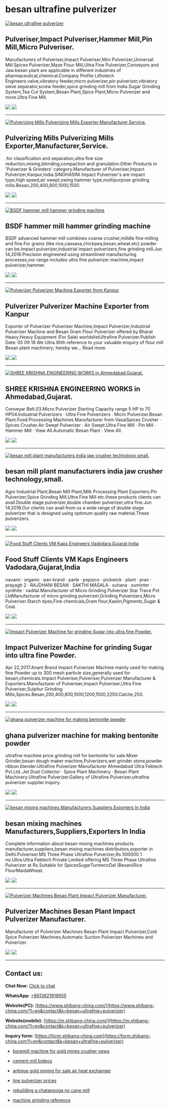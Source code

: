 # besan ultrafine pulverizer

<a href="https://swt.shibang-china.com/?l=en&img&k=besan+ultrafine+pulverizer" target="_blank">![besan ultrafine pulverizer](http://static.shibang-china.com/all-800x300/215.jpg)</a>

## Pulveriser,Impact Pulveriser,Hammer Mill,Pin Mill,Micro Pulveriser.
Manufacturers of Pulveriser,Impact Pulveriser,Mini Pulverizer,Universal Mill.Spices Pulverizer,Maze Flour Mill,Ultra Fine Pulverizer,Conveyors and Jaw.besan plant are applicable in different industries of pharmaceutical,chemical.Company Profile Lithotech Engineers.valve,vibratory feeder,micro pulverizer,pin pulverizer,vibratory sieve separator,screw feeder,spice grinding mill from India.Sugar Grinding System,Tea Cut System,Besan Plant,Spice Plant,Micro Pulverizer and more.Ultra Fine Mill.


<a href="https://whatsapp.shibangsoft.com/WhatsApp.php" target="_blank" title="WhatsApp">![](http://static.shibang-china.com/icon/whatsapp.png)</a> <a href="https://swt.shibang-china.com/?l=en&icon&k=besan+ultrafine+pulverizer" target="_blank">![](http://static.shibang-china.com/icon/chat-en.png)</a>

---

<a href="https://swt.shibang-china.com/?l=en&img&k=besan+ultrafine+pulverizer" target="_blank">![Pulverizing Mills Pulverizing Mills Exporter,Manufacturer,Service.](http://static.shibang-china.com/all-800x300/242.jpg)</a>

## Pulverizing Mills Pulverizing Mills Exporter,Manufacturer,Service.
.for classification and separation,ultra fine size reduction,mixing,blending,compaction and granulation.Other Products in &#39;Pulverizer &amp; Grinders&#39; category.Manufacturer of Pulveriser,Impact Pulverizer,Kanpur,India.SINGHASINI Impact Pulveriser&#39;s are impact type,high speed,air swept,swing hammer type,multipurpose grinding mills.Besan,200,400,800,1000,1500.


<a href="https://whatsapp.shibangsoft.com/WhatsApp.php" target="_blank" title="WhatsApp">![](http://static.shibang-china.com/icon/whatsapp.png)</a> <a href="https://swt.shibang-china.com/?l=en&icon&k=besan+ultrafine+pulverizer" target="_blank">![](http://static.shibang-china.com/icon/chat-en.png)</a>

---

<a href="https://swt.shibang-china.com/?l=en&img&k=besan+ultrafine+pulverizer" target="_blank">![BSDF hammer mill hammer grinding machine](http://static.shibang-china.com/all-800x300/1496.jpg)</a>

## BSDF hammer mill hammer grinding machine
BSDF advanced hammer mill combines coarse crusher,milldle fine milling and fine.For grains (like rice,cassava,chickpea,besan,wheat.etc) powder can be.Impact pulverizer,industrial impact pulverizers,fine grinding mill.Jun 14,2018.Precision engineered using streamlined manufacturing processes,our range includes ultra fine pulverizer machine,impact pulverizer,hammer.


<a href="https://whatsapp.shibangsoft.com/WhatsApp.php" target="_blank" title="WhatsApp">![](http://static.shibang-china.com/icon/whatsapp.png)</a> <a href="https://swt.shibang-china.com/?l=en&icon&k=besan+ultrafine+pulverizer" target="_blank">![](http://static.shibang-china.com/icon/chat-en.png)</a>

---

<a href="https://swt.shibang-china.com/?l=en&img&k=besan+ultrafine+pulverizer" target="_blank">![Pulverizer Pulverizer Machine Exporter from Kanpur](http://static.shibang-china.com/all-800x300/1058.jpg)</a>

## Pulverizer Pulverizer Machine Exporter from Kanpur
Exporter of Pulverizer Pulverizer Machine,Impact Pulverizer,Industrial Pulverizer Machine and Besan Gram Flour Pulverizer offered by Bharat Heavy.Heavy Equipment (For Sale) worldslistUltrafine Pulverizer.Publish Date: 05 09 18.We Ultra.With reference to your valuable enquiry of flour mill Besan plant machinery; hereby we… Read more.


<a href="https://whatsapp.shibangsoft.com/WhatsApp.php" target="_blank" title="WhatsApp">![](http://static.shibang-china.com/icon/whatsapp.png)</a> <a href="https://swt.shibang-china.com/?l=en&icon&k=besan+ultrafine+pulverizer" target="_blank">![](http://static.shibang-china.com/icon/chat-en.png)</a>

---

<a href="https://swt.shibang-china.com/?l=en&img&k=besan+ultrafine+pulverizer" target="_blank">![SHREE KRISHNA ENGINEERING WORKS in Ahmedabad,Gujarat.](http://static.shibang-china.com/all-800x300/17.jpg)</a>

## SHREE KRISHNA ENGINEERING WORKS in Ahmedabad,Gujarat.
Conveyar Belt.03.Micro Pulverizer Starting Capacity range 5 HP to 70 HP04.Industrial Pulverizers &middot; Ultra Fine Pulverizers &middot; Micro Pulverizer.Besan Plant.Food Processing Machines Manufacturer from VasaiSpices Crusher &middot; Spices Crusher.Air Swept Pulverizer &middot; Air Swept.Ultra Fine Mill &middot; Pin Mill &middot; Hammer Mill &middot; View All.Automatic Besan Plant &middot; View All.


<a href="https://whatsapp.shibangsoft.com/WhatsApp.php" target="_blank" title="WhatsApp">![](http://static.shibang-china.com/icon/whatsapp.png)</a> <a href="https://swt.shibang-china.com/?l=en&icon&k=besan+ultrafine+pulverizer" target="_blank">![](http://static.shibang-china.com/icon/chat-en.png)</a>

---

<a href="https://swt.shibang-china.com/?l=en&img&k=besan+ultrafine+pulverizer" target="_blank">![besan mill plant manufacturers india jaw crusher technology,small.](http://static.shibang-china.com/all-800x300/78.jpg)</a>

## besan mill plant manufacturers india jaw crusher technology,small.
Agro Industrial Plant,Besan Mill Plant,Milk Processing Plant Exporters.Pin Pulverizer,Spice Grinding Mill,Ultra Fine Mill etc.these products clients can avail.Double stage pulverizer,double chamber pulverizer,ultra fine.Jun 14,2018.Our clients can avail from us a wide range of double stage pulverizer that is designed using optimum quality raw material.These pulverizers.


<a href="https://whatsapp.shibangsoft.com/WhatsApp.php" target="_blank" title="WhatsApp">![](http://static.shibang-china.com/icon/whatsapp.png)</a> <a href="https://swt.shibang-china.com/?l=en&icon&k=besan+ultrafine+pulverizer" target="_blank">![](http://static.shibang-china.com/icon/chat-en.png)</a>

---

<a href="https://swt.shibang-china.com/?l=en&img&k=besan+ultrafine+pulverizer" target="_blank">![Food Stuff Clients VM Kaps Engineers Vadodara,Gujarat,India](http://static.shibang-china.com/all-800x300/1200.jpg)</a>

## Food Stuff Clients VM Kaps Engineers Vadodara,Gujarat,India
navami &middot; organic &middot; pan brand &middot; parle &middot; pepsico &middot; pickwick &middot; plant &middot; pran &middot; prayagh 2 &middot; RAJDHANI BESAN &middot; SAKTHI MASALA &middot; suhana &middot; suminter &middot; synthite &middot; vadilal.Manufacturer of Micro Grinding Pulverizer Star Trace Pvt LtdManufacturer of micro grinding pulverizer,Grinding Pulverizers,Micro Pulveriser.Starch dyes,Fine chemicals,Gram flour,Kaolin,Pigments,Sugar &amp; Coal.


<a href="https://whatsapp.shibangsoft.com/WhatsApp.php" target="_blank" title="WhatsApp">![](http://static.shibang-china.com/icon/whatsapp.png)</a> <a href="https://swt.shibang-china.com/?l=en&icon&k=besan+ultrafine+pulverizer" target="_blank">![](http://static.shibang-china.com/icon/chat-en.png)</a>

---

<a href="https://swt.shibang-china.com/?l=en&img&k=besan+ultrafine+pulverizer" target="_blank">![Impact Pulverizer Machine for grinding Sugar into ultra fine Powder.](http://static.shibang-china.com/all-800x300/336.jpg)</a>

## Impact Pulverizer Machine for grinding Sugar into ultra fine Powder.
Apr 22,2017.Anant Brand Impact Pulverizer Machine mainly used for making fine Powder up to 300 mesh particle size,generally used for besan,chemicals.Impact Pulveriser,Pulveriser,Pulverizer Manufacturer &amp; Exporters.Manufacturer of Pulveriser,Impact Pulveriser,Ultra Fine Pulveriser,Sulphur Grinding Mills,Spices.Besan,200,400,800,1000,1200,1500,2250.Calcite,250.


<a href="https://whatsapp.shibangsoft.com/WhatsApp.php" target="_blank" title="WhatsApp">![](http://static.shibang-china.com/icon/whatsapp.png)</a> <a href="https://swt.shibang-china.com/?l=en&icon&k=besan+ultrafine+pulverizer" target="_blank">![](http://static.shibang-china.com/icon/chat-en.png)</a>

---

<a href="https://swt.shibang-china.com/?l=en&img&k=besan+ultrafine+pulverizer" target="_blank">![ghana pulverizer machine for making bentonite powder](http://static.shibang-china.com/all-800x300/380.jpg)</a>

## ghana pulverizer machine for making bentonite powder
ultrafine machine price grinding mill for bentonite for sale.Mixer Grinder,besan dough maker machine,Pulverizers,wet grinder stone,powder ribbon blender.Ultrafine Pulverizer Manufacturer Ahmedabad Ultra Febtech Pvt.Ltd..Jet Dust Collector &middot; Spice Plant Machinery &middot; Besan Plant Machinery.Ultrafine Pulverizer.Gallery of Ultrafine Pulverizer.ultrafine pulverizer supplier.Inquiry.


<a href="https://whatsapp.shibangsoft.com/WhatsApp.php" target="_blank" title="WhatsApp">![](http://static.shibang-china.com/icon/whatsapp.png)</a> <a href="https://swt.shibang-china.com/?l=en&icon&k=besan+ultrafine+pulverizer" target="_blank">![](http://static.shibang-china.com/icon/chat-en.png)</a>

---

<a href="https://swt.shibang-china.com/?l=en&img&k=besan+ultrafine+pulverizer" target="_blank">![besan mixing machines Manufacturers,Suppliers,Exporters In India](http://static.shibang-china.com/all-800x300/656.jpg)</a>

## besan mixing machines Manufacturers,Suppliers,Exporters In India
Complete information about besan mixing machines products manufacturer,suppliers,besan mixing machines distributors,exporter in Delhi.Pulveriser.MS Three Phase Ultrafine Pulverizer,Rs 500000 1 no.Ultra.Ultra Febtech Private Limited offering MS Three Phase Ultrafine Pulverizer at Rs.Suitable for SpicesSugarTurmericDal (Besan)Rice FlourMaidaWheat.


<a href="https://whatsapp.shibangsoft.com/WhatsApp.php" target="_blank" title="WhatsApp">![](http://static.shibang-china.com/icon/whatsapp.png)</a> <a href="https://swt.shibang-china.com/?l=en&icon&k=besan+ultrafine+pulverizer" target="_blank">![](http://static.shibang-china.com/icon/chat-en.png)</a>

---

<a href="https://swt.shibang-china.com/?l=en&img&k=besan+ultrafine+pulverizer" target="_blank">![Pulverizer Machines Besan Plant Impact Pulverizer Manufacturer.](http://static.shibang-china.com/all-800x300/806.jpg)</a>

## Pulverizer Machines Besan Plant Impact Pulverizer Manufacturer.
Manufacturer of Pulverizer Machines Besan Plant Impact Pulverizer,Cold Spice Pulverizer Machines,Automatic Suction Pulverizer Machines and Pulverizer.

<a href="https://whatsapp.shibangsoft.com/WhatsApp.php" target="_blank" title="WhatsApp">![](http://static.shibang-china.com/icon/whatsapp.png)</a> <a href="https://swt.shibang-china.com/?l=en&icon&k=besan+ultrafine+pulverizer" target="_blank">![](http://static.shibang-china.com/icon/chat-en.png)</a>

---
## Contact us:

**Chat Now:** [Click to chat](https://swt.shibang-china.com?l=en&contact&k=besan+ultrafine+pulverizer)

**WhatsApp:**  [+8613621919955](https://whatsapp.shibangsoft.com/WhatsApp.php)

**Website(PC):** [https://www.shibang-china.com/](https://www.shibang-china.com/?l=en&contact&k=besan+ultrafine+pulverizer)

**Website(mobile):** [https://m.shibang-china.com/](https://m.shibang-china.com/?l=en&contact&k=besan+ultrafine+pulverizer)

**Inquiry form:** [https://form.shibang-china.com](https://form.shibang-china.com?l=en&contact&k=besan+ultrafine+pulverizer)

* [boremill machine for gold mines crusher news](../134/boremill%20machine%20for%20gold%20mines%20crusher%20news.md)

* [cement mill bideos](../140/cement%20mill%20bideos.md)

* [antique gold mining for sale air heat exchanger](../126/antique%20gold%20mining%20for%20sale%20air%20heat%20exchanger.md)

* [line pulverizer prices](../131/line%20pulverizer%20prices.md)

* [rebuilding a chatanooga no cane mill](../132/rebuilding%20a%20chatanooga%20no%20cane%20mill.md)

* [machine grinding reference](../126/machine%20grinding%20reference.md)